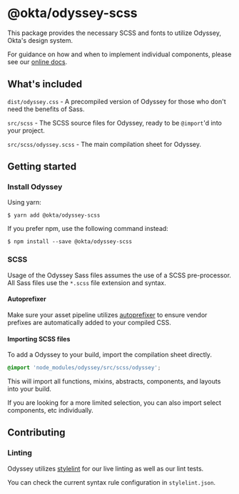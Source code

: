 # @okta/odyssey-scss

This package provides the necessary SCSS and fonts to utilize Odyssey, Okta's design system.

For guidance on how and when to implement individual components, please see our <a href="https://design-docs.trexcloud.com/">online docs</a>.

## What's included

`dist/odyssey.css` - A precompiled version of Odyssey for those who don't need the benefits of Sass.

`src/scss` - The SCSS source files for Odyssey, ready to be `@import`'d into your project.

`src/scss/odyssey.scss` - The main compilation sheet for Odyssey.

## Getting started

### Install Odyssey

Using yarn:

`$ yarn add @okta/odyssey-scss`

If you prefer npm, use the following command instead:

`$ npm install --save @okta/odyssey-scss`

### SCSS

Usage of the Odyssey Sass files assumes the use of a SCSS pre-processor. All Sass files use the `*.scss` file extension and syntax.

#### Autoprefixer

Make sure your asset pipeline utilizes <a href="https://github.com/postcss/autoprefixer">autoprefixer</a> to ensure vendor prefixes are automatically added to your compiled CSS.

#### Importing SCSS files

To add a Odyssey to your build, import the compilation sheet directly.

```scss
@import 'node_modules/odyssey/src/scss/odyssey';
```

This will import all functions, mixins, abstracts, components, and layouts into your build.

If you are looking for a more limited selection, you can also import select components, etc individually.

## Contributing

### Linting

Odyssey utilizes <a href="https://stylelint.io/">stylelint</a> for our live linting as well as our lint tests.

You can check the current syntax rule configuration in `stylelint.json`.
